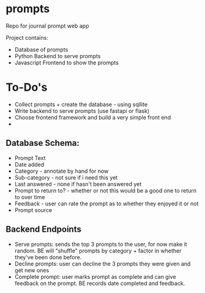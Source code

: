 # prompts
Repo for journal prompt web app

Project contains:
- Database of prompts
- Python Backend to serve prompts
- Javascript Frontend to show the prompts

# To-Do's
- Collect prompts + create the database - using sqllite
- Write backend to serve prompts (use fastapi or flask)
- Choose frontend framework and build a very simple front end
- 

## Database Schema:
- Prompt Text
- Date added
- Category - annotate by hand for now
- Sub-category - not sure if i need this yet
- Last answered - none if hasn't been answered yet
- Prompt to return to? - whether or not this would be a good one to return to over time
- Feedback - user can rate the prompt as to whether they enjoyed it or not
- Prompt source

## Backend Endpoints
- Serve prompts: sends the top 3 prompts to the user, for now make it random. BE will "shuffle" prompts by category + factor in whether they've been done before.
- Decline prompts: user can decline the 3 prompts they were given and get new ones
- Complete prompt: user marks prompt as complete and can give feedback on the prompt. BE records date completed and feedback.
